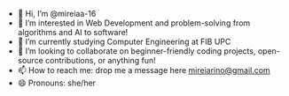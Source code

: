 - 👋 Hi, I’m @mireiaa-16
- 👀 I’m interested in Web Development and problem-solving from algorithms and AI to software! 
- 🌱 I’m currently studying Computer Engineering at FIB UPC
- 💞️ I’m looking to collaborate on beginner-friendly coding projects, open-source contributions, or anything fun! 
- 📫 How to reach me: drop me a message here mireiarino@gmail.com
- 😄 Pronouns: she/her
